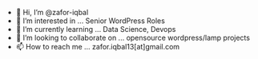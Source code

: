- 👋 Hi, I’m @zafor-iqbal
- 👀 I’m interested in ... Senior WordPress Roles 
- 🌱 I’m currently learning ... Data Science, Devops 
- 💞️ I’m looking to collaborate on ... opensource wordpress/lamp projects
- 📫 How to reach me ... zafor.iqbal13[at]gmail.com

<!---
zafor-iqbal/zafor-iqbal is a ✨ special ✨ repository because its `README.md` (this file) appears on your GitHub profile.
You can click the Preview link to take a look at your changes.
--->
